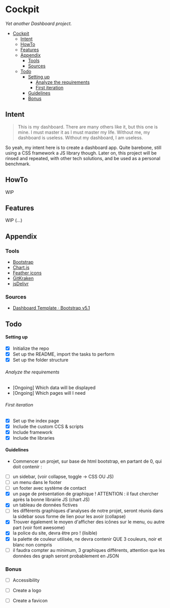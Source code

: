 # Cockpit
*Yet another Dashboard project.*


- [Cockpit](#cockpit)
  - [Intent](#intent)
  - [HowTo](#howto)
  - [Features](#features)
  - [Appendix](#appendix)
    - [Tools](#tools)
    - [Sources](#sources)
  - [Todo](#todo)
      - [Setting up](#setting-up)
          - [Analyze the requirements](#analyze-the-requirements)
          - [First iteration](#first-iteration)
      - [Guidelines](#guidelines)
    - [Bonus](#bonus)
## Intent

> This is my dashboard. There are many others like it, but this one is mine. I must master it as I must master my life. Without me, my dashboard is useless. Without my dashboard, I am useless.

So yeah, my intent here is to create a dashboard app. Quite barebone, still using a CSS framework  a JS library though.
Later on, this project will be rinsed and repeated, with other tech solutions, and be used as a personal benchmark.

## HowTo
 WIP
## Features
 WIP
(...)

## Appendix
### Tools
- [Bootstrap](https://getbootstrap.com/)
- [Chart.js](https://www.chartjs.org/)
- [Feather icons](https://feathericons.com/)
- [GitKraken](https://www.gitkraken.com/)
- [jsDelivr](https://www.jsdelivr.com/)

### Sources
- [Dashboard Template · Bootstrap v5.1](https://getbootstrap.com/docs/5.1/examples/dashboard/)

## Todo
#### Setting up
- [x] Initialize the repo
- [x] Set up the README, import the tasks to perform
- [x] Set up the folder structure
###### Analyze the requirements
- [Ongoing] Which data will be displayed
- [Ongoing] Which pages will I need
###### First iteration
- [x] Set up the index page
- [x] Include the custom CCS & scripts
- [x] Include framework
- [x] Include the libraries
#### Guidelines
- Commencer un projet, sur base de html bootstrap, en partant de 0, qui doit contenir : 
- [ ] un sidebar, (voir collapse, toggle -> CSS OU JS)
- [ ] un menu dans le footer
- [ ] un footer avec système de contact
- [x] un page de présentation de graphique !  ATTENTION : il faut chercher après la bonne librairie JS (chart JS)
- [x] un tableau de données fictives
- [ ] les différents graphiques d'analyses de notre projet, seront réunis dans la sidebar sous forme de lien pour les avoir (collapse)
- [x] Trouver également le moyen d'afficher des icônes sur le menu, ou autre part (voir font awesome)
- [x] la police du site, devra être pro ! (lisible)
- [x] la palette de couleur utilisée, ne devra contenir QUE 3 couleurs, noir et blanc non compris
- [ ] il faudra compter au minimum, 3 graphiques différents, attention que les données des graph seront probablement en JSON

### Bonus
- [ ] Accessibility
- [ ] Create a logo
- [ ] Create a favicon
  